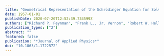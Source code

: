 ```yaml
---
title: "Geometrical Representation of the Schrödinger Equation for Solving Master Problems"
date: 1957-01-01
publishDate: 2020-07-20T12:52:39.734599Z
authors: ["Richard P. Feynman", "Frank L., Jr. Vernon", "Robert W. Hellwarth"]
publication_types: ["2"]
abstract: ""
featured: false
publication: "*Journal of Applied Physics*"
doi: "10.1063/1.1722572"
---
```


